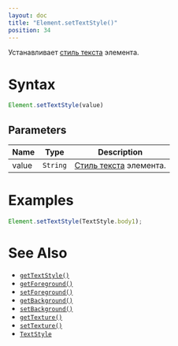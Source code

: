 ```yaml
---
layout: doc
title: "Element.setTextStyle()"
position: 34
---
```


Устанавливает [стиль текста](../Style/TextStyle/) элемента.

# Syntax

```js
Element.setTextStyle(value)
```


## Parameters

|Name|Type|Description|
|----|----|-----------|
|value|`String`|[Стиль текста](../Style/TextStyle/) элемента.|

# Examples

```js
Element.setTextStyle(TextStyle.body1);
```

# See Also

* [`getTextStyle()`](../Element.getTextStyle/)
* [`getForeground()`](../Element.getForeground/)
* [`setForeground()`](../Element.setForeground/)
* [`getBackground()`](../Element.getBackground/)
* [`setBackground()`](../Element.setBackground/)
* [`getTexture()`](../Element.getTexture/)
* [`setTexture()`](../Element.setTexture/)
* [`TextStyle`](../../Style/TextStyle/)

